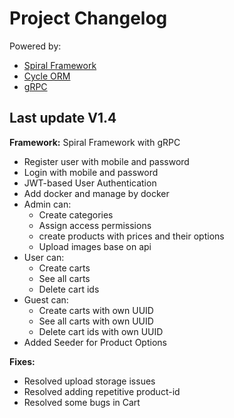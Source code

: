 <!DOCTYPE html>
<html lang="en">
<head>
    <meta charset="UTF-8">
    <meta name="viewport" content="width=device-width, initial-scale=1.0">
</head>
<body>
    <div class="header">
        <h1>Project Changelog</h1>
        <p>Powered by:</p>
        <ul>
            <li><a href="https://spiral.dev" target="_blank">Spiral Framework</a></li>
            <li><a href="https://cycle-orm.dev" target="_blank">Cycle ORM</a></li>
            <li><a href="https://grpc.io" target="_blank">gRPC</a></li>
        </ul>
    </div>
    <div class="changelog">
        <div class="version" id="v1-4">
            <h2>Last update V1.4</h2>
            <p><strong>Framework:</strong> Spiral Framework with gRPC</p>
            <ul class="features">
                <li>Register user with mobile and password</li>
                <li>Login with mobile and password</li>
                <li>JWT-based User Authentication</li>
                <li>Add docker and manage by docker</li>
                <li>Admin can:
                    <ul>
                        <li>Create categories</li>
                        <li>Assign access permissions</li>
                        <li>create products with prices and their options</li>
                        <li>Upload images base on api</li>
                    </ul>
                </li>
                <li>User can:
                    <ul>
                        <li>Create carts</li>
                        <li>See all carts</li>
                        <li>Delete cart ids</li>
                    </ul>
                </li>
                <li>Guest can:
                    <ul>
                        <li>Create carts with own UUID</li>
                        <li>See all carts with own UUID</li>
                        <li>Delete cart ids with own UUID</li>
                    </ul>
                </li>
                <li>Added Seeder for Product Options</li>
            </ul>
            <p><strong>Fixes:</strong></p>
            <ul class="fixes">
                <li>Resolved upload storage issues</li>
                <li>Resolved adding repetitive product-id</li>
                <li>Resolved some bugs in Cart</li>
            </ul>
        </div>
    </div>
</body>
</html>
